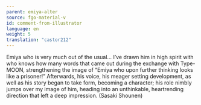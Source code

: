 ```yaml
---
parent: emiya-alter
source: fgo-material-v
id: comment-from-illustrator
language: en
weight: 5
translation: "castor212"
---
```


Emiya who is very much out of the usual… I’ve drawn him in high spirit with who knows how many words that came out during the exchange with Type-MOON, strengthening the image of “Emiya who upon further thinking looks like a prisoner!” Afterwards, his voice, his meager setting development, as well as his story began to take form, becoming a character; his role nimbly jumps over my image of him, heading into an unthinkable, heartrending direction that left a deep impression. (Sasaki Shounen)
